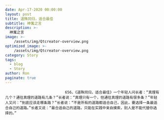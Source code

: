 ```yaml
---
date: Apr-17-2020 00:00:00
layout: post
title: 道殊同归，适合最佳
subtitle: 神寓之言
description: >-
  神寓之言
image: >-
    /assets/img/Qtcreator-overview.png
optimized_image: >-
    /assets/img/Qtcreator-overview.png
category: Story
tags:
  - blog
  - Story
author: Ron
paginate: true
---
```


							　　656，《道殊同归，适合最佳》一个年轻人问长者：“真理有几个？通往真理的道路有几条？”长者说：“真理只有一个，但通往真理的道路有很多条？”年轻人又问：“到底应该走哪条路？”长者说：“不是所有的道路都适合自己，因此，要选择一条最适合自己的道路。”长者又说：“最合适自己的道路，只能在实践中亲自摸索，别人是不能代替你选择的。”

